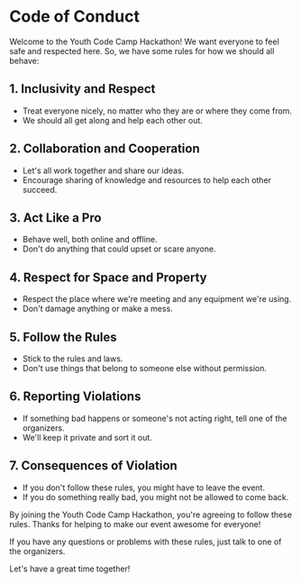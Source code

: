 # Code of Conduct

Welcome to the Youth Code Camp Hackathon! We want everyone to feel safe and respected here. So, we have some rules for how we should all behave:

## 1. Inclusivity and Respect

- Treat everyone nicely, no matter who they are or where they come from.
- We should all get along and help each other out.

## 2. Collaboration and Cooperation

- Let's all work together and share our ideas.
- Encourage sharing of knowledge and resources to help each other succeed.

## 3. Act Like a Pro

- Behave well, both online and offline.
- Don't do anything that could upset or scare anyone.

## 4. Respect for Space and Property

- Respect the place where we're meeting and any equipment we're using.
- Don't damage anything or make a mess.

## 5. Follow the Rules

- Stick to the rules and laws.
- Don't use things that belong to someone else without permission.

## 6. Reporting Violations

- If something bad happens or someone's not acting right, tell one of the organizers.
- We'll keep it private and sort it out.

## 7. Consequences of Violation

- If you don't follow these rules, you might have to leave the event.
- If you do something really bad, you might not be allowed to come back.

By joining the Youth Code Camp Hackathon, you're agreeing to follow these rules. Thanks for helping to make our event awesome for everyone!

If you have any questions or problems with these rules, just talk to one of the organizers.

Let's have a great time together!
